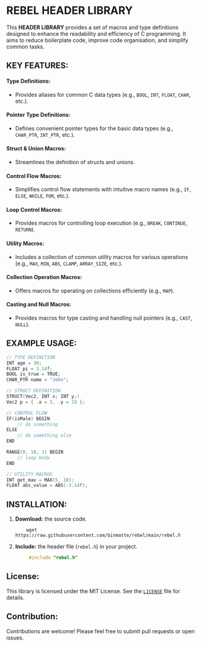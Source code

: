 # REBEL HEADER LIBRARY

This **HEADER LIBRARY** provides a set of macros and type definitions designed to enhance the readability and efficiency of C programming. It aims to reduce boilerplate code, improve code organisation, and simplify common tasks.

## **KEY FEATURES:**

#### Type Definitions:
* Provides aliases for common C data types (e.g., `BOOL`, `INT`, `FLOAT`, `CHAR`, etc.).
#### Pointer Type Definitions:
* Defines convenient pointer types for the basic data types (e.g., `CHAR_PTR`, `INT_PTR`, etc.).
#### Struct & Union Macros:
* Streamlines the definition of structs and unions.
#### Control Flow Macros:
* Simplifies control flow statements with intuitive macro names (e.g., `IF`, `ELSE`, `WHILE`, `FOR`, etc.).
#### Loop Control Macros: 
* Provides macros for controlling loop execution (e.g., `BREAK`, `CONTINUE`, `RETURN`).
#### Utility Macros: 
* Includes a collection of common utility macros for various operations (e.g., `MAX`, `MIN`, `ABS`, `CLAMP`, `ARRAY_SIZE`, etc.).
#### Collection Operation Macros: 
* Offers macros for operating on collections efficiently (e.g., `MAP`).
#### Casting and Null Macros: 
* Provides macros for type casting and handling null pointers (e.g., `CAST`, `NULL`).

## EXAMPLE USAGE:

```c
// TYPE DEFINITION
INT age = 30;
FLOAT pi = 3.14f;
BOOL is_true = TRUE;
CHAR_PTR name = "John";

// STRUCT DEFINITION
STRUCT(Vec2, INT x; INT y;)
Vec2 p = { .x = 5, .y = 10 };

// CONTROL FLOW
IF(isMale) BEGIN
    // do something
ELSE
    // do something else
END

RANGE(0, 10, 1) BEGIN
    // loop body
END

// UTILITY MACROS
INT get_max = MAX(5, 10);
FLOAT abs_value = ABS(-3.14f);
```

## INSTALLATION:

1. **Download:** the source code.
    ```shell
        wget https://raw.githubusercontent.com/binmatte/rebel/main/rebel.h
    ```
2. **Include:** the header file (`rebel.h`) in your project.
   ```c
        #include "rebel.h"
    ```

## License:

This library is licensed under the MIT License. See the [`LICENSE`](LICENSE) file for details.

## Contribution:

Contributions are welcome! Please feel free to submit pull requests or open issues.